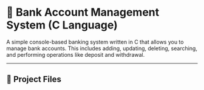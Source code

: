 # 🏦 Bank Account Management System (C Language)

A simple console-based banking system written in C that allows you to manage bank accounts. This includes adding, updating, deleting, searching, and performing operations like deposit and withdrawal.

---

## 📁 Project Files

